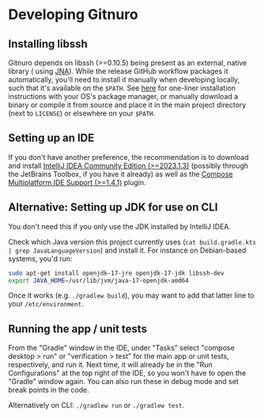# Developing Gitnuro

## Installing libssh

Gitnuro depends on libssh (>=0.10.5) being present as an external, native library (
using [JNA](https://github.com/java-native-access/jna)).
While the release GitHub workflow packages it automatically, you'll need to install it manually when developing locally,
such that it's available on the `$PATH`. See [here](https://www.libssh.org/get-it/) for one-liner installation
instructions with your OS's package manager, or manually download a binary or compile it from source and place it in the
main project directory (next to `LICENSE`) or elsewhere on your `$PATH`.

## Setting up an IDE

If you don't have another preference, the recommendation is to download and install
[IntelliJ IDEA Community Edition (>=2023.1.3)](https://www.jetbrains.com/idea/download/)
(possibly through the JetBrains Toolbox, if you have it already) as well as the
[Compose Multiplatform IDE Support (>=1.4.1)](https://plugins.jetbrains.com/plugin/16541-compose-multiplatform-ide-support)
plugin.

## Alternative: Setting up JDK for use on CLI

You don't need this if you only use the JDK installed by IntelliJ IDEA.

Check which Java version this project currently uses (`cat build.gradle.kts | grep JavaLanguageVersion`) and install it.
For instance on Debian-based systems, you'd run:

```bash
sudo apt-get install openjdk-17-jre openjdk-17-jdk libssh-dev
export JAVA_HOME=/usr/lib/jvm/java-17-openjdk-amd64
```

Once it works (e.g. `./gradlew build`), you may want to add that latter line to your `/etc/environment`.

## Running the app / unit tests

From the "Gradle" window in the IDE, under "Tasks" select "compose desktop > run" or "verification > test"
for the main app or unit tests, respectively, and run it.
Next time, it will already be in the "Run Configurations" at the top right of the IDE, so you
won't have to open the "Gradle" window again.
You can also run these in debug mode and set break points in the code.

Alternatively on CLI: `./gradlew run` or `./gradlew test`.

